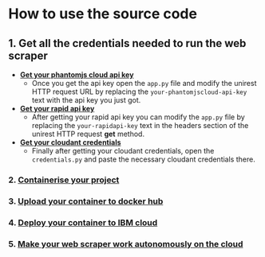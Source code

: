 # How to use the source code

## 1. Get all the credentials needed to run the web scraper 

  - [**Get your phantomjs cloud api key**](https://github.com/Kabuswe/Cloud-Web-Scraping/blob/master/README.md#setting-up-cloud-phantomjs)
    - Once you get the api key open the `app.py` file and modify the unirest HTTP request URL by replacing the `your-phantomjscloud-api-key` text with the api key you just got.
  - [**Get your rapid api key**](https://github.com/Kabuswe/Cloud-Web-Scraping/blob/master/README.md#setting-up-rapid-api)
    - After getting your rapid api key you can modify the `app.py` file by replacing the `your-rapidapi-key` text in the headers section of the unirest HTTP request **get** method.
  - [**Get your cloudant credentials**](https://github.com/Kabuswe/Cloud-Web-Scraping/blob/master/README.md#setting-up-cloudant)
    - Finally after getting your cloudant credentials, open the `credentials.py` and paste the necessary cloudant credentials there.
    
### 2. [Containerise your project](https://github.com/Kabuswe/Cloud-Web-Scraping/blob/master/README.md#2--containerise-the-python-web-scraper-using-docker) 

### 3. [Upload your container to docker hub](https://github.com/Kabuswe/Cloud-Web-Scraping/blob/master/README.md#3--upload-docker-container-of-the-web-scraper-to-docker-hubr) 


### 4. [Deploy your container to IBM cloud](https://github.com/Kabuswe/Cloud-Web-Scraping/blob/master/README.md#4--deploy-the-container-to-ibm-cloud) 

### 5. [Make your web scraper work autonomously on the cloud](https://github.com/Kabuswe/Cloud-Web-Scraping/blob/master/README.md#5--create-time-controlled-triggers-on-the-ibm-cloud-functions-service) 
